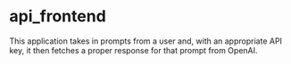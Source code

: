 # api_frontend

This application takes in prompts from a user and, with an appropriate API key, it then fetches a proper response for that prompt from OpenAI. 

